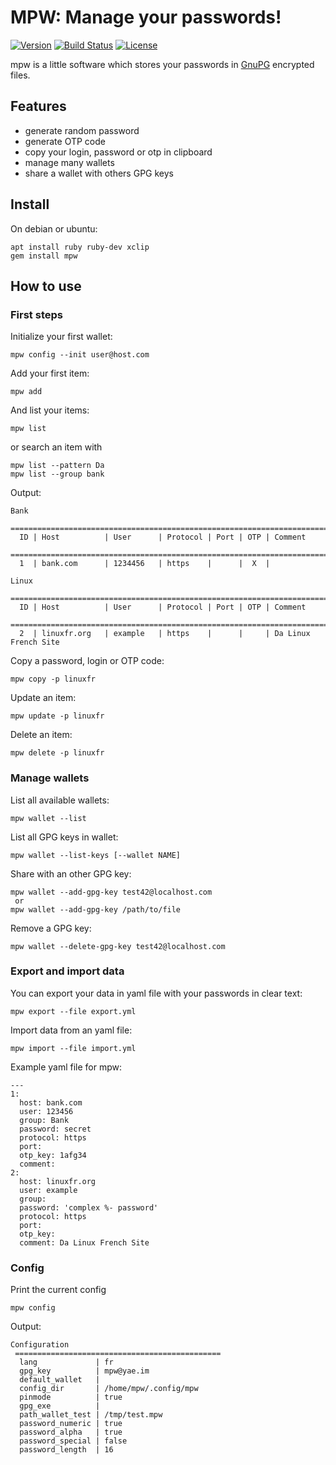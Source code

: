 # MPW: Manage your passwords!
[![Version](https://img.shields.io/badge/latest_version-4.1.1-green.svg)](https://github.com/nishiki/manage-password/releases)
[![Build Status](https://travis-ci.org/nishiki/manage-password.svg?branch=master)](https://travis-ci.org/nishiki/manage-password)
[![License](https://img.shields.io/badge/license-GPL--2.0-blue.svg)](https://github.com/nishiki/manage-password/blob/master/LICENSE)

mpw is a little software which stores your passwords in [GnuPG](http://www.gnupg.org/) encrypted files.

## Features

 * generate random password
 * generate OTP code
 * copy your login, password or otp in clipboard
 * manage many wallets
 * share a wallet with others GPG keys

## Install

On debian or ubuntu:
```
apt install ruby ruby-dev xclip
gem install mpw
```

## How to use
### First steps

Initialize your first wallet:
```
mpw config --init user@host.com
```

Add your first item:
```
mpw add
```

And list your items:
```
mpw list
```
or search an item with
```
mpw list --pattern Da
mpw list --group bank
```

Output:
```
Bank
 ==============================================================================
  ID | Host          | User      | Protocol | Port | OTP | Comment                
 ==============================================================================
  1  | bank.com      | 1234456   | https    |      |  X  |                        

Linux
 ==============================================================================
  ID | Host          | User      | Protocol | Port | OTP | Comment                
 ==============================================================================
  2  | linuxfr.org   | example   | https    |      |     | Da Linux French Site

```

Copy a password, login or OTP code:
```
mpw copy -p linuxfr
```

Update an item:
```
mpw update -p linuxfr
```

Delete an item:
```
mpw delete -p linuxfr
```

### Manage wallets

List all available wallets:
```
mpw wallet --list
```

List all GPG keys in wallet:
```
mpw wallet --list-keys [--wallet NAME]
```

Share with an other GPG key:
```
mpw wallet --add-gpg-key test42@localhost.com
 or
mpw wallet --add-gpg-key /path/to/file
```

Remove a GPG key:
```
mpw wallet --delete-gpg-key test42@localhost.com
```

### Export and import data

You can export your data in yaml file with your passwords in clear text:
```
mpw export --file export.yml
```

Import data from an yaml file:
```
mpw import --file import.yml
```

Example yaml file for mpw:

```
---
1:
  host: bank.com
  user: 123456
  group: Bank
  password: secret
  protocol: https
  port: 
  otp_key: 1afg34
  comment: 
2:
  host: linuxfr.org
  user: example
  group: 
  password: 'complex %- password'
  protocol: https
  port: 
  otp_key: 
  comment: Da Linux French Site
```

### Config

Print the current config
```
mpw config
```

Output:

```
Configuration
 ==============================================
  lang             | fr
  gpg_key          | mpw@yae.im
  default_wallet   |
  config_dir       | /home/mpw/.config/mpw
  pinmode          | true
  gpg_exe          |
  path_wallet_test | /tmp/test.mpw
  password_numeric | true
  password_alpha   | true
  password_special | false
  password_length  | 16

```
